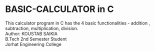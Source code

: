 # BASIC-CALCULATOR in C
This calculator program in C has the 4 basic functionalities - addition , subtraction, multiplication, division.
<br>
Author: KOUSTAB SAIKIA
<br>
B.Tech 2nd Semester Student
<br>
Jorhat Engineering College
